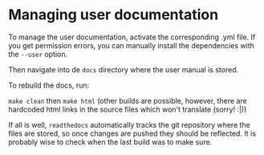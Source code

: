 # Managing user documentation

To manage the user documentation, activate the corresponding .yml file. If you get permission errors, you can 
manually install the dependencies with the ```--user``` option.

Then navigate into de 
```docs``` directory where the user manual is stored.

To rebuild the docs, run:

```make clean``` then ```make html``` (other builds are possible, however, there are hardcoded html 
links in the source files which won't translate (sorry! :|))

If all is well, ```readthedocs``` automatically tracks the git repository where the files are stored, 
so once changes are pushed they should be reflected. It is probably wise to check when the last 
build was to make sure.

